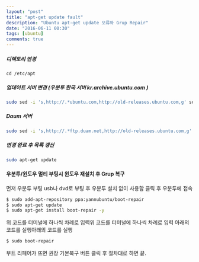 ```yaml
---
layout: "post"
title: "apt-get update fault"
description: "Ubuntu apt-get update 오류와 Grup Repair"
date: "2016-06-11 00:30"
tags: [ubuntu]
comments: true
---
```



##### 디렉토리 변경
```text
cd /etc/apt
```

##### 업데이트 서버 변경 (우분투 한국 서버 kr.archive.ubuntu.com )
```bash
sudo sed -i 's,http://.*ubuntu.com,http://old-releases.ubuntu.com,g' sources.list
```

##### Daum 서버
```bash
sudo sed -i 's,http://.*ftp.duam.net,http://old-releases.ubuntu.com,g' sources.list
```

##### 변경 완료 후 목록 갱신
```bash
sudo apt-get update
```

#### 우분투/윈도우 멀티 부팅시 윈도우 재설치 후 Grup 복구

먼저 우분투 부팅 usb나 dvd로 부팅 후 우분투 설치 없이 사용함 클릭 후 우분투에 접속

```bash
$ sudo add-apt-repository ppa:yannubuntu/boot-repair
$ sudo apt-get update
$ sudo apt-get install boot-repair -y
```
위 코드를 터미널에 하나씩 차례로 입력위 코드를 터미널에 하나씩 차례로 입력
아래의 코드를 실행아래의 코드를 실행

```bash
$ sudo boot-repair
```

부트 리페어가 뜨면 권장 기본복구 버튼 클릭 후 절차대로 하면 끝.
